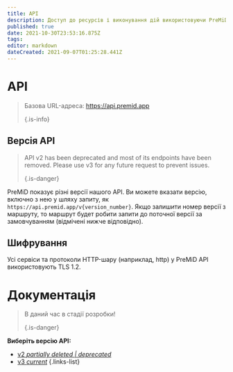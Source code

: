 ```yaml
---
title: API
description: Доступ до ресурсів і виконування дій використовуючи PreMiD API
published: true
date: 2021-10-30T23:53:16.875Z
tags:
editor: markdown
dateCreated: 2021-09-07T01:25:28.441Z
---
```


# API

> Базова URL-адреса: https://api.premid.app 
> 
> {.is-info}

## Версія API
> API v2 has been deprecated and most of its endpoints have been removed. Please use v3 for any future request to prevent issues. 
> 
> {.is-danger}

PreMiD показує різні версії нашого API. Ви можете вказати версію, включно з нею у шляху запиту, як `https://api.premid.app/v{version_number}`. Якщо залишити номер версії з маршруту, то маршрут будет робити запити до поточної версії за замовчуванням (відмічені нижче відповідно).

## Шифрування

Усі сервіси та протоколи HTTP-шару (наприклад, http) у PreMiD API використовують TLS 1.2.

# Документація
> В даний час в стадії розробки! 
> 
> {.is-danger}

**Виберіть версію API:**
- [v2 *partially deleted | deprecated*](/dev/api/v2)
- [v3 *current*](/dev/api/v3)
{.links-list}